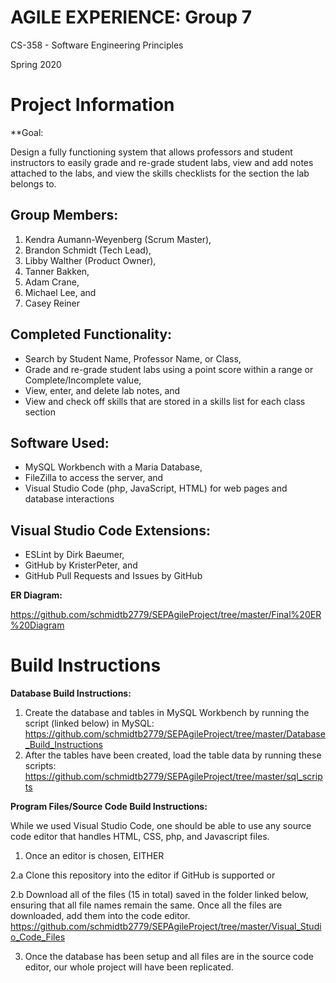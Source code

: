 # AGILE EXPERIENCE: Group 7

CS-358 - Software Engineering Principles

Spring 2020

# Project Information
**Goal:

Design a fully functioning system that allows professors and student instructors to easily grade and re-grade student labs, view   and add notes attached to the labs, and view the skills checklists for the section the lab belongs to.


Group Members:
-------------
  1. Kendra Aumann-Weyenberg (Scrum Master),
  2. Brandon Schmidt (Tech Lead),
  3. Libby Walther (Product Owner),
  4. Tanner Bakken,
  5. Adam Crane,
  6. Michael Lee, and
  7. Casey Reiner


Completed Functionality:
------------------------
  - Search by Student Name, Professor Name, or Class,
  - Grade and re-grade student labs using a point score within a range or Complete/Incomplete value,
  - View, enter, and delete lab notes, and
  - View and check off skills that are stored in a skills list for each class section
  
  
Software Used:
--------------
  - MySQL Workbench with a Maria Database,
  - FileZilla to access the server, and 
  - Visual Studio Code (php, JavaScript, HTML) for web pages and database interactions
  
Visual Studio Code Extensions:
------------------------------
  - ESLint by Dirk Baeumer,
  - GitHub by KristerPeter, and
  - GitHub Pull Requests and Issues by GitHub
  

**ER Diagram:** 

https://github.com/schmidtb2779/SEPAgileProject/tree/master/Final%20ER%20Diagram

# Build Instructions
  
**Database Build Instructions:**

  1. Create the database and tables in MySQL Workbench by running the script (linked below) in MySQL:
  https://github.com/schmidtb2779/SEPAgileProject/tree/master/Database_Build_Instructions      
  2. After the tables have been created, load the table data by running these scripts:
  https://github.com/schmidtb2779/SEPAgileProject/tree/master/sql_scripts
 
 
**Program Files/Source Code Build Instructions:**

  While we used Visual Studio Code, one should be able to use any source code editor that handles HTML, CSS, php, and Javascript files. 
  1. Once an editor is chosen, EITHER 
  
  2.a Clone this repository into the editor if GitHub is supported or 
  
  2.b Download all of the files (15 in total) saved in the folder linked below, ensuring that all file names remain the same. Once all 
  the files are downloaded, add them into the code editor.
  https://github.com/schmidtb2779/SEPAgileProject/tree/master/Visual_Studio_Code_Files


  3. Once the database has been setup and all files are in the source code editor, our whole project will have been replicated.

